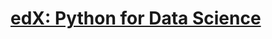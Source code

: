 # <a href='https://courses.edx.org/courses/course-v1:UCSanDiegoX+DSE200x+1T2018/course/'>edX: Python for Data Science</a>
